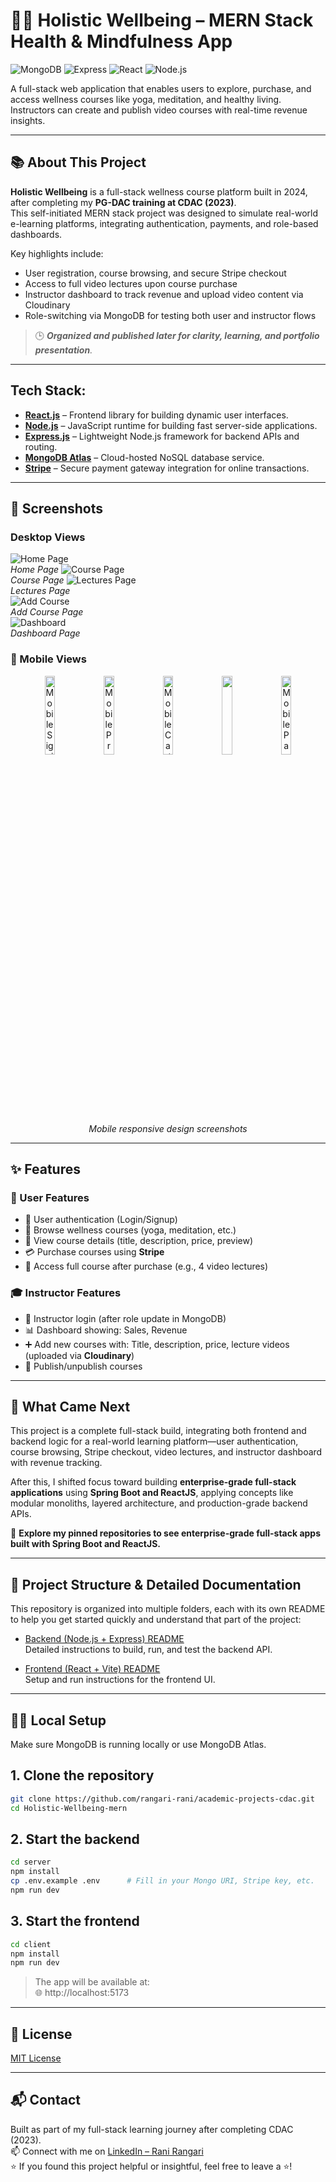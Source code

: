 # 🧘‍♀️ Holistic Wellbeing – MERN Stack Health & Mindfulness App

![MongoDB](https://img.shields.io/badge/MongoDB-4EA94B?style=for-the-badge&logo=mongodb&logoColor=white)
![Express](https://img.shields.io/badge/Express.js-000000?style=for-the-badge&logo=express&logoColor=white)
![React](https://img.shields.io/badge/React-20232A?style=for-the-badge&logo=react&logoColor=61DAFB)
![Node.js](https://img.shields.io/badge/Node.js-339933?style=for-the-badge&logo=node.js&logoColor=white)


A full-stack web application that enables users to explore, purchase, and access wellness courses like yoga, meditation, and healthy living. Instructors can create and publish video courses with real-time revenue insights.  

---

## 📚 About This Project

**Holistic Wellbeing** is a full-stack wellness course platform built in 2024, after completing my **PG-DAC training at CDAC (2023)**.   
This self-initiated MERN stack project was designed to simulate real-world e-learning platforms, integrating authentication, payments, and role-based dashboards.

Key highlights include:
- User registration, course browsing, and secure Stripe checkout
- Access to full video lectures upon course purchase
- Instructor dashboard to track revenue and upload video content via Cloudinary
- Role-switching via MongoDB for testing both user and instructor flows

> 🕒 _**Organized and published later for clarity, learning, and portfolio presentation**._

---

## Tech Stack:

- **[React.js](https://reactjs.org/)** – Frontend library for building dynamic user interfaces.  
- **[Node.js](https://nodejs.org/en/)** – JavaScript runtime for building fast server-side applications.  
- **[Express.js](https://expressjs.com/)** – Lightweight Node.js framework for backend APIs and routing.  
- **[MongoDB Atlas](https://www.mongodb.com/products/platform/atlas-database)** – Cloud-hosted NoSQL database service.  
- **[Stripe](https://stripe.com/in)** – Secure payment gateway integration for online transactions.  
  
---

## 📸 Screenshots

### Desktop Views
![Home Page](https://github.com/rangari-rani/academic-projects-cdac/blob/6cd5a48f3e9544c5581bfcb9ce7f60beebc5888c/Holistic-WellBeing-mern/screenshots/homepage.png)  
_Home Page_
![Course Page](https://github.com/rangari-rani/academic-projects-cdac/blob/6cd5a48f3e9544c5581bfcb9ce7f60beebc5888c/Holistic-WellBeing-mern/screenshots/coursepage.png)  
_Course Page_
![Lectures Page](https://github.com/rangari-rani/academic-projects-cdac/blob/6cd5a48f3e9544c5581bfcb9ce7f60beebc5888c/Holistic-WellBeing-mern/screenshots/lecturespage.png)  
_Lectures Page_  
![Add Course](https://github.com/rangari-rani/academic-projects-cdac/blob/6cd5a48f3e9544c5581bfcb9ce7f60beebc5888c/Holistic-WellBeing-mern/screenshots/addcourse.png)  
_Add Course Page_  
![Dashboard](https://github.com/rangari-rani/academic-projects-cdac/blob/6cd5a48f3e9544c5581bfcb9ce7f60beebc5888c/Holistic-WellBeing-mern/screenshots/dashboard.png)  
_Dashboard Page_  

### 📱 Mobile Views  
<p align="center">
  <img src="https://github.com/rangari-rani/academic-projects-cdac/blob/6cd5a48f3e9544c5581bfcb9ce7f60beebc5888c/Holistic-WellBeing-mern/screenshots/signinpage_mobile.png" alt="Mobile Signin Page" width="18%">
  <img src="https://github.com/rangari-rani/academic-projects-cdac/blob/6cd5a48f3e9544c5581bfcb9ce7f60beebc5888c/Holistic-WellBeing-mern/screenshots/homepage_mobile.png" alt="Mobile Product View" width="18%">
  <img src="https://github.com/rangari-rani/academic-projects-cdac/blob/6cd5a48f3e9544c5581bfcb9ce7f60beebc5888c/Holistic-WellBeing-mern/screenshots/lecturespage_mobile.png" alt="Mobile Cart Page" width="18%">
  <img src="https://github.com/rangari-rani/academic-projects-cdac/blob/6cd5a48f3e9544c5581bfcb9ce7f60beebc5888c/Holistic-WellBeing-mern/screenshots/addcourse_mobile.png" width="18%">
  <img src="https://github.com/rangari-rani/academic-projects-cdac/blob/6cd5a48f3e9544c5581bfcb9ce7f60beebc5888c/Holistic-WellBeing-mern/screenshots/coursepage_mobile.png" alt="Mobile Payment Page" width="18%">
</p>

<p align="center"><em>Mobile responsive design screenshots</em></p>

---

## ✨ Features   

### 👤 User Features  
- 🔐 User authentication (Login/Signup)  
- 🧘 Browse wellness courses (yoga, meditation, etc.)
- 📄 View course details (title, description, price, preview)
- 💳 Purchase courses using **Stripe**
- 🎥 Access full course after purchase (e.g., 4 video lectures)

### 🎓 Instructor Features  
- 🔐 Instructor login (after role update in MongoDB)
- 📊 Dashboard showing: Sales, Revenue
- ➕ Add new courses with: Title, description, price, lecture videos (uploaded via **Cloudinary**)
- 🚀 Publish/unpublish courses

---

## 🔄 What Came Next

This project is a complete full-stack build, integrating both frontend and backend logic for a real-world learning platform—user authentication, course browsing, Stripe checkout, video lectures, and instructor dashboard with revenue tracking.

After this, I shifted focus toward building **enterprise-grade full-stack applications** using **Spring Boot and ReactJS**, applying concepts like modular monoliths, layered architecture, and production-grade backend APIs.

📌 **Explore my pinned repositories to see enterprise-grade full-stack apps built with Spring Boot and ReactJS.**

---

## 📁 Project Structure & Detailed Documentation

This repository is organized into multiple folders, each with its own README to help you get started quickly and understand that part of the project:

- [Backend (Node.js + Express) README](backend/README.md)  
  Detailed instructions to build, run, and test the backend API.

- [Frontend (React + Vite) README](frontend/README.md)  
  Setup and run instructions for the frontend UI.
  
---

## 🧑‍💻 Local Setup  
Make sure MongoDB is running locally or use MongoDB Atlas.  

## 1. Clone the repository

```bash
git clone https://github.com/rangari-rani/academic-projects-cdac.git
cd Holistic-Wellbeing-mern
```

## 2. Start the backend

```bash
cd server
npm install
cp .env.example .env      # Fill in your Mongo URI, Stripe key, etc.
npm run dev
```

## 3. Start the frontend

```bash
cd client
npm install
npm run dev
```
> The app will be available at:   
> 🌐 http://localhost:5173  

---

## 📜 License

[MIT License](LICENSE)

---

## 📬 Contact

Built as part of my full-stack learning journey after completing CDAC (2023).   
📫 Connect with me on [LinkedIn – Rani Rangari](https://www.linkedin.com/in/rani-rangari/)   
⭐ If you found this project helpful or insightful, feel free to leave a ⭐!  
